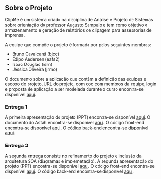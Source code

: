 ## Sobre o Projeto

ClipMe é um sistema criado na disciplina de Análise e Projeto de Sistemas sobre orientação do professor Augusto Sampaio e tem como objetivo o armazenamento e geração de relatórios de clipagem para assessorias de imprensa.

A equipe que compõe o projeto é formada por pelos seguintes membros:
- Bruno Cavalcanti (bjcc)
- Édipo Andersen (eafs2)
- Isaac Douglas (idrn)
- Jéssica Oliveira (jrmo)


O documento sobre a aplicação que contém a definição das equipes e escopo do projeto, URL do projeto, com doc com membros da equipe, login e proposta de aplicação a ser modelada durante o curso encontra-se disponível [aqui](https://github.com/bjcCin/ClipMe/raw/master/Entregas/Modelagem%20Caso%20de%20Uso.pdf).


### Entrega 1

A primeira apresentação do projeto (PPT) encontra-se disponível [aqui](https://github.com/bjcCin/ClipMe/raw/master/Entregas/APS%20-%20Entrega%201.pdf).
O documento do Astah encontra-se disponível [aqui](https://github.com/bjcCin/ClipMe/raw/master/Entregas/Entrega-1).
O código front-end encontra-se disponível [aqui](https://github.com/bjcCin/ClipMe/tree/master/frontEnd).
O código back-end encontra-se disponível [aqui](https://github.com/bjcCin/ClipMe/tree/master/backEnd/clipMe).



### Entrega 2

A segunda entrega consiste no refinamento do projeto e inclusão da arquitetura SOA (diagramas e implemetação).
A segunda apresentação do projeto (PPT) encontra-se disponível [aqui](https://docs.google.com/presentation/d/1E19e67a0YTPAIPEYoseiDxsXwxQtH41Sa0lQbpqC5JU/edit?usp=sharing).
O código front-end encontra-se disponível [aqui](https://github.com/bjcCin/ClipMe/tree/master/frontEnd).
O código back-end encontra-se disponível [aqui](https://github.com/bjcCin/ClipMe/tree/master/backEnd/clipMe).
